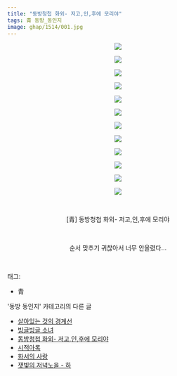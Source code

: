 ```yaml
---
title: "동방청첩 화외- 저고,인,후에 모리야"
tags: 青 동방_동인지
image: ghap/1514/001.jpg
---
```

<div class="article">
<p style="text-align: center; clear: none; float: none;"><img src="{{ site.nasurl }}/ghap/1514/001.jpg"/></p>
<p style="text-align: center; clear: none; float: none;"><img src="{{ site.nasurl }}/ghap/1514/002.jpg"/></p>
<p style="text-align: center; clear: none; float: none;"><img src="{{ site.nasurl }}/ghap/1514/003.jpg"/></p>
<p style="text-align: center; clear: none; float: none;"><img src="{{ site.nasurl }}/ghap/1514/004.jpg"/></p>
<p style="text-align: center; clear: none; float: none;"><img src="{{ site.nasurl }}/ghap/1514/005.jpg"/></p>
<p style="text-align: center; clear: none; float: none;"><img src="{{ site.nasurl }}/ghap/1514/006.jpg"/></p>
<p style="text-align: center; clear: none; float: none;"><img src="{{ site.nasurl }}/ghap/1514/007.jpg"/></p>
<p style="text-align: center; clear: none; float: none;"><img src="{{ site.nasurl }}/ghap/1514/008.jpg"/></p>
<p style="text-align: center; clear: none; float: none;"><img src="{{ site.nasurl }}/ghap/1514/009.jpg"/></p>
<p style="text-align: center; clear: none; float: none;"><img src="{{ site.nasurl }}/ghap/1514/010.jpg"/></p>
<p style="text-align: center; clear: none; float: none;"><img src="{{ site.nasurl }}/ghap/1514/011.jpg"/></p>
<p style="text-align: center; clear: none; float: none;"><img src="{{ site.nasurl }}/ghap/1514/012.jpg"/></p>
<p style="text-align: center; clear: none; float: none;"><br/></p>
<p style="text-align: center; clear: none; float: none;">[青] 동방청첩 화외- 저고,인,후에 모리야</p>
<p style="text-align: center; clear: none; float: none;"><br/></p>
<p style="text-align: center; clear: none; float: none;">순서 맞추기 귀찮아서 너무 안올렸다...</p>
<p><br/></p>
</div><div class="tagTrail">
<p>태그: </p>
<ul>
<li>青</li>
</ul>
</div><div class="another">
<p>'동방 동인지' 카테고리의 다른 글</p>
<ul>
<li><a href="/2016-08-12-ghap_1516">살아있는 것의 경계선</a></li>
<li><a href="/2016-08-12-ghap_1515">빙글빙글 소녀</a></li>
<li><a href="/2016-08-12-ghap_1514">동방청첩 화외- 저고,인,후에 모리야</a></li>
<li><a href="/2016-08-12-ghap_1513">시적아록</a></li>
<li><a href="/2016-08-12-ghap_1512">화서의 사랑</a></li>
<li><a href="/2016-08-12-ghap_1511">잿빛의 저녁노을 - 하</a></li>
</ul>
</div><div class="cb_module cb_fluid">
<div class="cb_wrt cb_profile">
</div><!-- commentList close -->
</div>